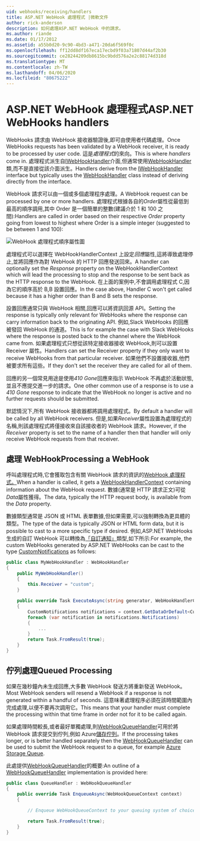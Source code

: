 ```yaml
---
uid: webhooks/receiving/handlers
title: ASP.NET WebHook 處理程式 |微軟文件
author: rick-anderson
description: 如何處理ASP.NET WebHook 中的請求。
ms.author: riande
ms.date: 01/17/2012
ms.assetid: a55b0d20-9c90-4bd3-a471-20da6f569f0c
ms.openlocfilehash: ff12dd8df167eca17ecbd9f03a71807d44af2b30
ms.sourcegitcommit: ce28244209db8615bc9bdd576a2e2c88174d318d
ms.translationtype: MT
ms.contentlocale: zh-TW
ms.lasthandoff: 04/06/2020
ms.locfileid: "80675222"
---
```

# <a name="aspnet-webhooks-handlers"></a><span data-ttu-id="2da5e-103">ASP.NET WebHook 處理程式</span><span class="sxs-lookup"><span data-stu-id="2da5e-103">ASP.NET WebHooks handlers</span></span>

<span data-ttu-id="2da5e-104">WebHooks 請求由 WebHook 接收器驗證後,即可由使用者代碼處理。</span><span class="sxs-lookup"><span data-stu-id="2da5e-104">Once WebHooks requests has been validated by a WebHook receiver, it is ready to be processed by user code.</span></span> <span data-ttu-id="2da5e-105">這是*處理程式*的來向。</span><span class="sxs-lookup"><span data-stu-id="2da5e-105">This is where *handlers* come in.</span></span> <span data-ttu-id="2da5e-106">處理程式派生自[IWebHookHandler](https://github.com/aspnet/WebHooks/blob/master/src/Microsoft.AspNet.WebHooks.Receivers/WebHooks/WebHookHandler.cs)介面,但通常使用[WebHookHandler](https://github.com/aspnet/WebHooks/blob/master/src/Microsoft.AspNet.WebHooks.Receivers/WebHooks/WebHookHandler.cs)類,而不是直接從該介面派生。</span><span class="sxs-lookup"><span data-stu-id="2da5e-106">Handlers derive from the [IWebHookHandler](https://github.com/aspnet/WebHooks/blob/master/src/Microsoft.AspNet.WebHooks.Receivers/WebHooks/WebHookHandler.cs) interface but typically uses the [WebHookHandler](https://github.com/aspnet/WebHooks/blob/master/src/Microsoft.AspNet.WebHooks.Receivers/WebHooks/WebHookHandler.cs) class instead of deriving directly from the interface.</span></span>

<span data-ttu-id="2da5e-107">WebHook 請求可以由一個或多個處理程序處理。</span><span class="sxs-lookup"><span data-stu-id="2da5e-107">A WebHook request can be processed by one or more handlers.</span></span> <span data-ttu-id="2da5e-108">處理程式根據各自的*Order*屬性從最低到最高的順序調用,其中 Order 是一個簡單的整數(建議介於 1 和 100 之間):</span><span class="sxs-lookup"><span data-stu-id="2da5e-108">Handlers are called in order based on their respective *Order* property going from lowest to highest where Order is a simple integer (suggested to be between 1 and 100):</span></span>

![WebHook 處理程式順序屬性圖](_static/Handlers.png)

<span data-ttu-id="2da5e-110">處理程式可以選擇在 WebHookHandlerContext 上設定*回應*屬性,這將導致處理停止,並將回應作為對 WebHook 的 HTTP 回應發送回來。</span><span class="sxs-lookup"><span data-stu-id="2da5e-110">A handler can optionally set the *Response* property on the WebHookHandlerContext which will lead the processing to stop and the response to be sent back as the HTTP response to the WebHook.</span></span> <span data-ttu-id="2da5e-111">在上面的案例中,不會調用處理程式 C,因為它的順序高於 B,B 設置回應。</span><span class="sxs-lookup"><span data-stu-id="2da5e-111">In the case above, Handler C won't get called because it has a higher order than B and B sets the response.</span></span>

<span data-ttu-id="2da5e-112">設置回應通常只與 WebHook 相關,回應可以將資訊回源 API。</span><span class="sxs-lookup"><span data-stu-id="2da5e-112">Setting the response is typically only relevant for WebHooks where the response can carry information back to the originating API.</span></span> <span data-ttu-id="2da5e-113">例如,Slack WebHooks 的回應被發回 WebHook 的通道。</span><span class="sxs-lookup"><span data-stu-id="2da5e-113">This is for example the case with Slack WebHooks where the response is posted back to the channel where the WebHook came from.</span></span> <span data-ttu-id="2da5e-114">如果處理程式只想從該特定接收器接收 WebHook,則可以設置 Receiver 屬性。</span><span class="sxs-lookup"><span data-stu-id="2da5e-114">Handlers can set the Receiver property if they only want to receive WebHooks from that particular receiver.</span></span> <span data-ttu-id="2da5e-115">如果他們不設置接收器,他們被要求所有這些。</span><span class="sxs-lookup"><span data-stu-id="2da5e-115">If they don't set the receiver they are called for all of them.</span></span>

<span data-ttu-id="2da5e-116">回應的另一個常見用途是使用*410 Gone*回應來指示 WebHook 不再處於活動狀態,並且不應提交進一步的請求。</span><span class="sxs-lookup"><span data-stu-id="2da5e-116">One other common use of a response is to use a *410 Gone* response to indicate that the WebHook no longer is active and no further requests should be submitted.</span></span>

<span data-ttu-id="2da5e-117">默認情況下,所有 WebHook 接收器都將調用處理程式。</span><span class="sxs-lookup"><span data-stu-id="2da5e-117">By default a handler will be called by all WebHook receivers.</span></span> <span data-ttu-id="2da5e-118">但是,如果*Receiver*屬性設置為處理程式的名稱,則該處理程式將僅接收來自該接收者的 WebHook 請求。</span><span class="sxs-lookup"><span data-stu-id="2da5e-118">However, if the *Receiver* property is set to the name of a handler then that handler will only receive WebHook requests from that receiver.</span></span>

## <a name="processing-a-webhook"></a><span data-ttu-id="2da5e-119">處理 WebHook</span><span class="sxs-lookup"><span data-stu-id="2da5e-119">Processing a WebHook</span></span>

<span data-ttu-id="2da5e-120">呼叫處理程式時,它會獲取包含有關 WebHook 請求的資訊的[WebHook 處理程式。](https://github.com/aspnet/WebHooks/blob/master/src/Microsoft.AspNet.WebHooks.Receivers/WebHooks/WebHookHandlerContext.cs)</span><span class="sxs-lookup"><span data-stu-id="2da5e-120">When a handler is called, it gets a [WebHookHandlerContext](https://github.com/aspnet/WebHooks/blob/master/src/Microsoft.AspNet.WebHooks.Receivers/WebHooks/WebHookHandlerContext.cs) containing information about the WebHook request.</span></span> <span data-ttu-id="2da5e-121">數據(通常是 HTTP 請求正文)可從*Data*屬性獲得。</span><span class="sxs-lookup"><span data-stu-id="2da5e-121">The data, typically the HTTP request body, is available from the *Data* property.</span></span>

<span data-ttu-id="2da5e-122">數據類型通常是 JSON 或 HTML 表單數據,但如果需要,可以強制轉換為更具體的類型。</span><span class="sxs-lookup"><span data-stu-id="2da5e-122">The type of the data is typically JSON or HTML form data, but it is possible to cast to a more specific type if desired.</span></span> <span data-ttu-id="2da5e-123">例如,ASP.NET WebHooks 生成的自訂 WebHook 可以轉換為[「自訂通知」](https://github.com/aspnet/WebHooks/blob/master/src/Microsoft.AspNet.WebHooks.Receivers.Custom/WebHooks/CustomNotifications.cs)類型,如下所示:</span><span class="sxs-lookup"><span data-stu-id="2da5e-123">For example, the custom WebHooks generated by ASP.NET WebHooks can be cast to the type [CustomNotifications](https://github.com/aspnet/WebHooks/blob/master/src/Microsoft.AspNet.WebHooks.Receivers.Custom/WebHooks/CustomNotifications.cs) as follows:</span></span>

```csharp
public class MyWebHookHandler : WebHookHandler
{
    public MyWebHookHandler()
    {
        this.Receiver = "custom";
    }

    public override Task ExecuteAsync(string generator, WebHookHandlerContext context)
    {
        CustomNotifications notifications = context.GetDataOrDefault<CustomNotifications>();
        foreach (var notification in notifications.Notifications)
        {
            ...
        }
        return Task.FromResult(true);
    }
}
```

  ## <a name="queued-processing"></a><span data-ttu-id="2da5e-124">佇列處理</span><span class="sxs-lookup"><span data-stu-id="2da5e-124">Queued Processing</span></span>

<span data-ttu-id="2da5e-125">如果在幾秒鐘內未生成回應,大多數 WebHook 發送方將重新發送 WebHook。</span><span class="sxs-lookup"><span data-stu-id="2da5e-125">Most WebHook senders will resend a WebHook if a response is not generated within a handful of seconds.</span></span> <span data-ttu-id="2da5e-126">這意味著處理程序必須在該時間範圍內完成處理,以便不要再次調用它。</span><span class="sxs-lookup"><span data-stu-id="2da5e-126">This means that your handler must complete the processing within that time frame in order not for it to be called again.</span></span>

<span data-ttu-id="2da5e-127">如果處理時間較長,或者最好單獨處理,則[WebHookQueueHandler](https://github.com/aspnet/WebHooks/blob/master/src/Microsoft.AspNet.WebHooks.Receivers/WebHooks/WebHookQueueHandler.cs)可用於將 WebHook 請求提交到佇列,例如 Azure[儲存佇列](https://msdn.microsoft.com/library/azure/dd179353.aspx)。</span><span class="sxs-lookup"><span data-stu-id="2da5e-127">If the processing takes longer, or is better handled separately then the [WebHookQueueHandler](https://github.com/aspnet/WebHooks/blob/master/src/Microsoft.AspNet.WebHooks.Receivers/WebHooks/WebHookQueueHandler.cs) can be used to submit the WebHook request to a queue, for example [Azure Storage Queue](https://msdn.microsoft.com/library/azure/dd179353.aspx).</span></span>

<span data-ttu-id="2da5e-128">此處提供[WebHookQueueHandler](https://github.com/aspnet/WebHooks/blob/master/src/Microsoft.AspNet.WebHooks.Receivers/WebHooks/WebHookQueueHandler.cs)的概要:</span><span class="sxs-lookup"><span data-stu-id="2da5e-128">An outline of a [WebHookQueueHandler](https://github.com/aspnet/WebHooks/blob/master/src/Microsoft.AspNet.WebHooks.Receivers/WebHooks/WebHookQueueHandler.cs) implementation is provided here:</span></span>

```csharp
public class QueueHandler : WebHookQueueHandler
{
    public override Task EnqueueAsync(WebHookQueueContext context)
    {

        // Enqueue WebHookQueueContext to your queuing system of choice

        return Task.FromResult(true);
    }
}
```
